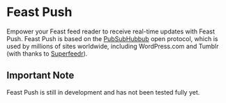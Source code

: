 # Feast Push
Empower your Feast feed reader to receive real-time updates with Feast Push.
Feast Push is based on the [PubSubHubbub](https://code.google.com/p/pubsubhubbub/)
open protocol, which is used by millions of sites worldwide, including
WordPress.com and Tumblr (with thanks to [Superfeedr](http://superfeedr.com)).

## Important Note
Feast Push is still in development and has not been tested fully yet.
